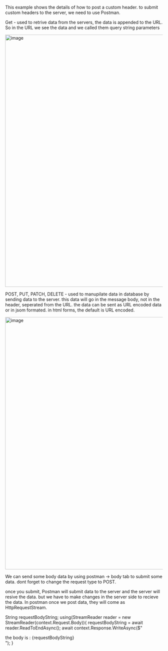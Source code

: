 This example shows the details of how to post a custom header. to submit custom headers to the server, we need to use Postman. 

Get - used to retrive data from the servers, the data is appended to the URL. So in the URL we see the data and we called them query string parameters

  <img width="805" alt="image" src="https://github.com/user-attachments/assets/d5f101f0-a633-4ca3-bf36-9c0fd1d73662">

POST, PUT, PATCH, DELETE - used to manupilate data in database by sending data to the server. 
this data will go in the message body, not in the header, seperated from the URL. 
the data can be sent as URL encoded data or in jsom formated. in html forms, the default is URL encoded. 

  <img width="805" alt="image" src="https://github.com/user-attachments/assets/cf1d7103-28de-4339-bb61-a0bff946fce6">


We can send some body data by using postman -> body tab to submit some data. dont forget to change the request type to POST. 

once you submit, Postman will submit data to the server and the server will resive the data. but we have to make changes in the server side to recieve the data.
In postman once we post data, they will come as HttpRequestStream. 

String requestBodyString;
using(StreamReader reader = new StreamReader(context.Request.Body)){
    requestBodyString = await reader.ReadToEndAsync();
    await context.Response.WriteAsync($"<div> the body is : {requestBodyString} </div>");
}



